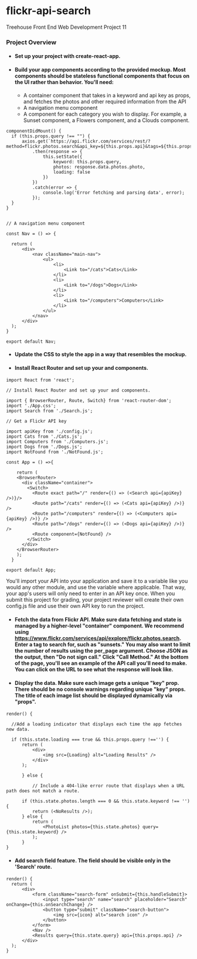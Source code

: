 # flickr-api-search
Treehouse Front End Web Development Project 11

### Project Overview

-   #### Set up your project with create-react-app.

-   #### Build your app components according to the provided mockup. Most components should be stateless functional components that focus on the UI rather than behavior. You'll need:

    -   A container component that takes in a keyword and api key as props, and fetches the photos and other required information from the API
    -   A navigation menu component
    -   A component for each category you wish to display. For example, a Sunset component, a Flowers component, and a Clouds component.
    
````
componentDidMount() {
  if (this.props.query !== "") {
      axios.get(`https://api.flickr.com/services/rest/?method=flickr.photos.search&api_key=${this.props.api}&tags=${this.props.query}&per_page=16&format=json&nojsoncallback=1`)
          .then(response => {
              this.setState({
                  keyword: this.props.query,
                  photos: response.data.photos.photo,
                  loading: false
              })
          })
          .catch(error => {
              console.log('Error fetching and parsing data', error);
          });
  }
}
````

````

// A navigation menu component

const Nav = () => {

  return (
      <div>
          <nav className="main-nav">
              <ul>
                  <li>
                      <Link to="/cats">Cats</Link>
                  </li>
                  <li>
                      <Link to="/dogs">Dogs</Link>
                  </li>
                  <li>
                      <Link to="/computers">Computers</Link>
                  </li>
              </ul>
          </nav>
      </div>
  );
}

export default Nav;
````

-   #### Update the CSS to style the app in a way that resembles the mockup.

-   #### Install React Router and set up your and components.

````
import React from 'react';

// Install React Router and set up your and components.

import { BrowserRouter, Route, Switch} from 'react-router-dom';
import './App.css';
import Search from './Search.js';

// Get a Flickr API key

import apiKey from './config.js';
import Cats from './Cats.js';
import Computers from './Computers.js';
import Dogs from './Dogs.js';
import NotFound from './NotFound.js';

const App = () =>{

    return (
    <BrowserRouter>
      <div className="container">
        <Switch>
          <Route exact path="/" render={() => (<Search api={apiKey} />)}/>
          <Route path="/cats" render={() => (<Cats api={apiKey} />)} />
          <Route path="/computers" render={() => (<Computers api={apiKey} />)} />
          <Route path="/dogs" render={() => (<Dogs api={apiKey} />)} />
          <Route component={NotFound} />
        </Switch>
      </div>
    </BrowserRouter>
    );
  }

export default App;
````
You'll import your API into your application and save it to a variable like you would any other module, and use the variable where applicable. That way, your app's users will only need to enter in an API key once. When you submit this project for grading, your project reviewer will create their own config.js file and use their own API key to run the project.

-   #### Fetch the data from Flickr API. Make sure data fetching and state is managed by a higher-level "container" component. We recommend using <https://www.flickr.com/services/api/explore/flickr.photos.search>. Enter a tag to search for, such as "sunsets." You may also want to limit the number of results using the per_page argument. Choose JSON as the output, then "Do not sign call." Click "Call Method." At the bottom of the page, you'll see an example of the API call you'll need to make. You can click on the URL to see what the response will look like.

-   #### Display the data. Make sure each image gets a unique "key" prop. There should be no console warnings regarding unique "key" props. The title of each image list should be displayed dynamically via "props".

````
render() {

  //Add a loading indicator that displays each time the app fetches new data.

  if (this.state.loading === true && this.props.query !=='') {
      return (
          <div>
              <img src={Loading} alt="Loading Results" />
          </div>
      );

      } else {

          // Include a 404-like error route that displays when a URL path does not match a route.

      if (this.state.photos.length === 0 && this.state.keyword !== '') {
          return (<NoResults />);
      } else {
          return (
              <PhotoList photos={this.state.photos} query={this.state.keyword} />
          );
      }
}
````

-   #### Add search field feature. The field should be visible only in the 'Search' route.

````
render() {
  return (
      <div>
          <form className="search-form" onSubmit={this.handleSubmit}>
              <input type="search" name="search" placeholder="Search" onChange={this.onSearchChange} />
              <button type="submit" className="search-button">
                  <img src={icon} alt="search icon" />
              </button>
          </form>
          <Nav />
          <Results query={this.state.query} api={this.props.api} />
      </div>
  );
}
````
